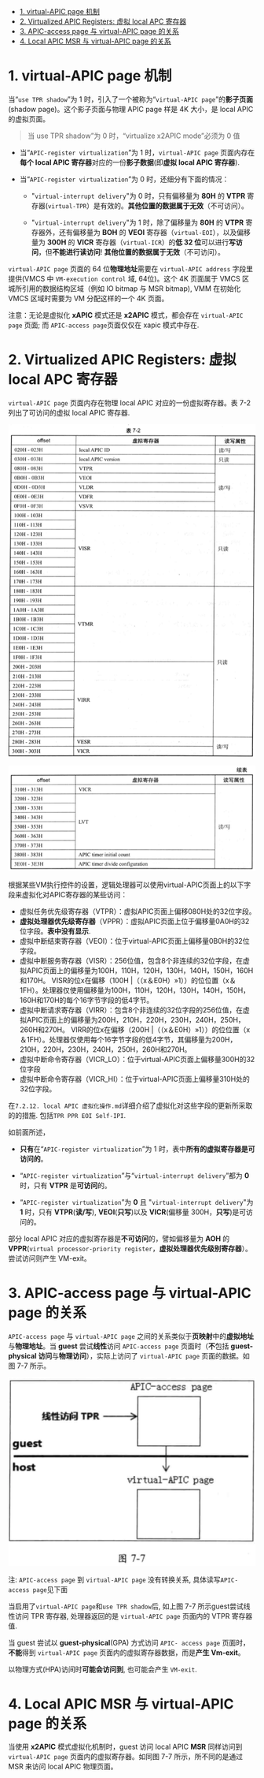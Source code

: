 
<!-- @import "[TOC]" {cmd="toc" depthFrom=1 depthTo=6 orderedList=false} -->

<!-- code_chunk_output -->

- [1. virtual-APIC page 机制](#1-virtual-apic-page-机制)
- [2. Virtualized APIC Registers: 虚拟 local APC 寄存器](#2-virtualized-apic-registers-虚拟-local-apc-寄存器)
- [3. APIC-access page 与 virtual-APIC page 的关系](#3-apic-access-page-与-virtual-apic-page-的关系)
- [4. Local APIC MSR 与 virtual-APIC page 的关系](#4-local-apic-msr-与-virtual-apic-page-的关系)

<!-- /code_chunk_output -->

# 1. virtual-APIC page 机制

当“`use TPR shadow`”为 1 时，引入了一个被称为“`virtual-APIC page`”的**影子页面**(shadow page)。这个影子页面与物理 APIC page 样是 4K 大小，是 local APIC 的虚拟页面。

> 当  use TPR shadow”为 0 时，“virtualize x2APIC mode”必须为 0 值

* 当“`APIC-register virtualization`”为 1 时，`virtual-APIC page` 页面内存在**每个 local APIC 寄存器**对应的一份**影子数据**(即**虚拟 local APIC 寄存器**).

* 当“`APIC-register virtualization`”为 0 时，还细分有下面的情况：

    * "`virtual-interrupt delivery`"为 0 时，只有偏移量为 **80H** 的 **VTPR** 寄存器(`virtual-TPR`）是有效的。**其他位置的数据属于无效**（不可访问）。

    * "`virtual-interrupt delivery`"为 1 时，除了偏移量为 **80H** 的 **VTPR** 寄存器外，还有偏移量为 **BOH** 的 **VEOI** 寄存器（`virtual-EOI`），以及偏移量为 **300H** 的 **VICR** 寄存器（`virtual-ICR`）的**低 32 位**可以进行**写访问**，但**不能进行读访问**! **其他位置的数据属于无效**（不可访问）。

`virtual-APIC page` 页面的 64 位**物理地址**需要在 `virtual-APIC address` 字段里提供(VMCS 中 `VM-execution control` 域, 64位)。这个 4K 页面属于 VMCS 区城所引用的数据结构区域（例如 IO bitmap 与 MSR  bitmap), VMM 在初始化 VMCS 区域时需要为 VM 分配这样的一个 4K 页面。

注意：无论是虚拟化 **xAPIC** 模式还是 **x2APIC** 模式，都会存在 `virtual-APIC page` 页面; 而 `APIC-access page`页面仅仅在 xapic 模式中存在.

# 2. Virtualized APIC Registers: 虚拟 local APC 寄存器

`virtual-APIC page` 页面内存在物理 local APIC 对应的一份虚拟寄存器。表 7-2 列出了可访问的虚拟 local APIC 寄存器.

![2021-01-11-23-42-13.png](./images/2021-01-11-23-42-13.png)

![2021-01-11-23-42-45.png](./images/2021-01-11-23-42-45.png)

根据某些VM执行控件的设置，逻辑处理器可以使用virtual-APIC页面上的以下字段来虚拟化对APIC寄存器的某些访问：

* 虚拟任务优先级寄存器（VTPR）：虚拟APIC页面上偏移080H处的32位字段。
* **虚拟处理器优先级寄存器**（VPPR）：虚拟APIC页面上位于偏移量0A0H的32位字段。**表中没有显示**.
* 虚拟中断结束寄存器（VEOI）：位于virtual-APIC页面上偏移量0B0H的32位字段。
* 虚拟中断服务寄存器（VISR）：256位值，包含8个非连续的32位字段，在虚拟APIC页面上的偏移量为100H，110H，120H，130H，140H，150H，160H和170H。 VISR的位x在偏移（100H |（（x＆E0H）»1））的位位置（x＆1FH）。处理器仅使用偏移量为100H，110H，120H，130H，140H，150H，160H和170H的每个16字节字段的低4字节。
* 虚拟中断请求寄存器（VIRR）：包含8个非连续的32位字段的256位值，在虚拟APIC页面上的偏移量为200H，210H，220H，230H，240H，250H，260H和270H。 VIRR的位x在偏移（200H |（（x＆E0H）»1））的位位置（x＆1FH）。处理器仅使用每个16字节字段的低4字节，其偏移量为200H，210H，220H，230H，240H，250H，260H和270H。
* 虚拟中断命令寄存器（VICR_LO）：位于virtual-APIC页面上偏移量300H的32位字段
* 虚拟中断命令寄存器（VICR_HI）：位于virtual-APIC页面上偏移量310H处的32位字段。

在`7.2.12. local APIC 虚拟化操作.md`详细介绍了虚拟化对这些字段的更新所采取的的措施. 包括`TPR PPR EOI Self-IPI`.

如前面所述，

* **只有**在“`APIC-register virtualization`”为 1 时，表中**所有的虚拟寄存器是可访问的**。

* “`APIC-register virtualization`”与“`virtual-interrupt delivery`”都为 **0** 时，只有 **VTPR** 是**可访问**的。

* “`APIC-register virtualization`”为 **0** 且 "`virtual-interrupt delivery`"为 **1** 时，只有 **VTPR**(**读/写**), **VEOI**(**只写**)以及 **VICR**(偏移量 300H，**只写**)是可访问的。

部分 local APIC 对应的虚拟寄存器是**不可访问**的，譬如偏移量为 **AOH** 的 **VPPR**(`virtual processor-priority register`，**虚拟处理器优先级别寄存器**）。尝试访问则产生 VM-exit。

# 3. APIC-access page 与 virtual-APIC page 的关系

`APIC-access page` 与 `virtual-APIC page` 之间的关系类似于**页映射**中的**虚拟地址**与**物理地址**。当 **guest** 尝试**线性**访问 `APIC-access page` 页面时（**不**包括 **guest-physical 访问**与**物理访问**），实际上访问了 `virtual-APIC page` 页面的数据。如图 7-7 所示。

![2021-01-03-13-49-02.png](./images/2021-01-03-13-49-02.png)

注: `APIC-access page` 到 `virtual-APIC page` 没有转换关系, 具体读写`APIC-access page`见下面

当启用了`virtual-APIC page`和`use TPR shadow`后, 如上图 7-7 所示guest尝试线性访问 TPR 寄存器, 处理器返回的是 `virtual-APIC page` 页面内的 VTPR 寄存器值.

当 guest 尝试以 **guest-physical**(GPA) 方式访问 `APIC- access page` 页面时，**不能**得到 `virtual-APIC page` 页面内的虚拟寄存器数据，而是**产生 Vm-exit**。

以物理方式(HPA)访间时**可能会访问到**, 也可能会产生 `VM-exit`.

# 4. Local APIC MSR 与 virtual-APIC page 的关系

当使用 **x2APIC** 模式虚拟化机制时，guest 访问 local APIC **MSR** 同样访问到 `virtual-APIC page` 页面内的虚拟寄存器。如同图 7-7 所示，所不同的是通过 MSR 来访问 local APIC 物理页面。
